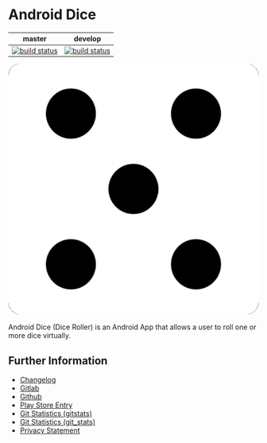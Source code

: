 # Android Dice

|master|develop|
|:----:|:-----:|
|[![build status](https://gitlab.namibsun.net/namboy94/android-dice/badges/master/build.svg)](https://gitlab.namibsun.net/namboy94/android-dice/commits/master)|[![build status](https://gitlab.namibsun.net/namboy94/android-dice/badges/develop/build.svg)](https://gitlab.namibsun.net/namboy94/android-dice/commits/develop)|

![Logo](app/resources/playstore/images/logo.png)

Android Dice (Dice Roller) is an Android App that allows a user to
roll one or more dice virtually.

## Further Information

* [Changelog](https://gitlab.namibsun.net/namboy94/android-dice/raw/master/CHANGELOG)
* [Gitlab](https://gitlab.namibsun.net/namboy94/android-dice)
* [Github](https://github.com/namboy94/android-dice)
* [Play Store Entry](https://play.google.com/store/apps/details?id=net.namibsun.dice)
* [Git Statistics (gitstats)](https://gitstats.namibsun.net/gitstats/android-dice/index.html)
* [Git Statistics (git_stats)](https://gitstats.namibsun.net/git_stats/android-dice/index.html)
* [Privacy Statement](app/resources/playstore/privacy_statement.txt)
